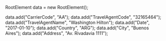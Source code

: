 RootElement data = new RootElement();

data.add("CarrierCode", "AA");
data.add("TravelAgentCode", "32165464");
data.add("TravelAgentName", "Washington Hilton");
data.add("Date", "2017-01-10");
data.add("Country", "ARG");
data.add("City", "Buenos Aires");
data.add("Address", "Av. Rivadavia 1111");
